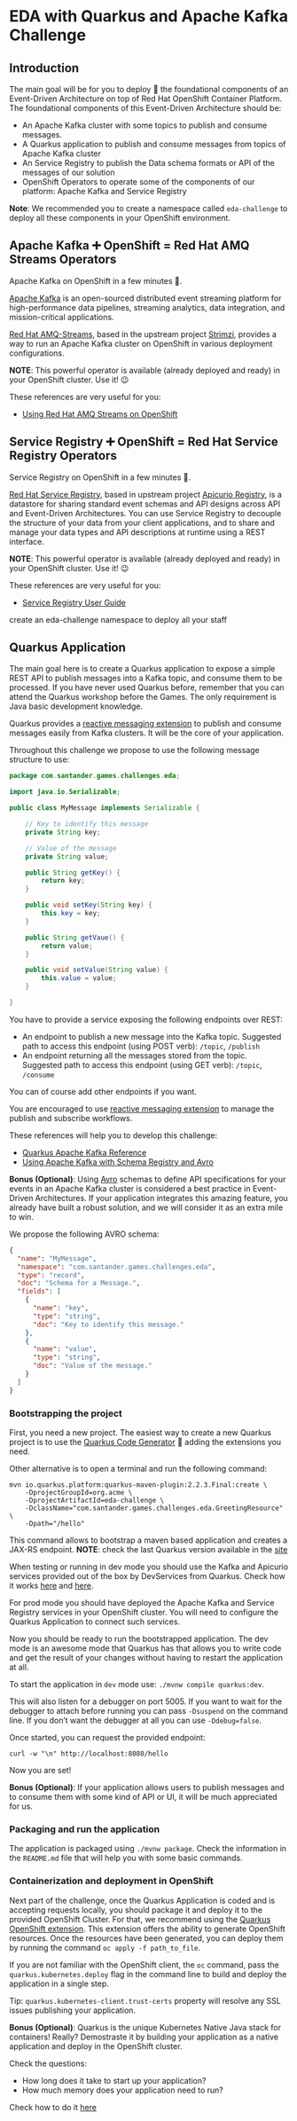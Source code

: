 # EDA with Quarkus and Apache Kafka Challenge

## Introduction

The main goal will be for you to deploy 🚀 the foundational components of an Event-Driven Architecture on
top of Red Hat OpenShift Container Platform. The foundational components of
this Event-Driven Architecture should be:

- An Apache Kafka cluster with some topics to publish and consume messages.
- A Quarkus application to publish and consume messages from topics of Apache Kafka cluster
- An Service Registry to publish the Data schema formats or API of the messages of our solution
- OpenShift Operators to operate some of the components of our platform: Apache Kafka and Service Registry

**Note**: We recommended you to create a namespace called `eda-challenge` to deploy all these components in
your OpenShift environment.

## Apache Kafka ➕ OpenShift = Red Hat AMQ Streams Operators

Apache Kafka on OpenShift in a few minutes 💪.

[Apache Kafka](https://kafka.apache.org) is an open-sourced distributed event streaming platform
for high-performance data pipelines, streaming analytics, data integration, and mission-critical applications.

[Red Hat AMQ-Streams](https://access.redhat.com/products/red-hat-amq#streams-gs), based in the upstream project [Strimzi](https://strimzi.io/),
provides a way to run an Apache Kafka cluster on OpenShift in various deployment configurations.

**NOTE**: This powerful operator is available (already deployed and ready) in your OpenShift cluster. Use it! 😉

These references are very useful for you:

* [Using Red Hat AMQ Streams on OpenShift](https://access.redhat.com/documentation/en-us/red_hat_amq/2021.q3/html/using_amq_streams_on_openshift/index)

## Service Registry ➕ OpenShift = Red Hat Service Registry Operators

Service Registry on OpenShift in a few minutes 💪.

[Red Hat Service Registry](https://access.redhat.com/documentation/en-us/red_hat_integration/2020-q4/html/getting_started_with_service_registry/intro-to-the-registry), based in upstream project [Apicurio Registry](https://www.apicur.io/registry/), is a datastore for sharing
standard event schemas and API designs across API and Event-Driven Architectures. You can use Service Registry to decouple
the structure of your data from your client applications, and to share and manage your data types
and API descriptions at runtime using a REST interface.

**NOTE**: This powerful operator is available (already deployed and ready) in your OpenShift cluster. Use it! 😉

These references are very useful for you:

* [Service Registry User Guide](https://access.redhat.com/documentation/en-us/red_hat_integration/2021.q3/html/service_registry_user_guide/index)

create an eda-challenge namespace to deploy all your staff

## Quarkus Application

The main goal here is to create a Quarkus application to expose a simple REST API to publish messages into a
Kafka topic, and consume them to be processed. If you have never used Quarkus before, remember that you
can attend the Quarkus workshop before the Games. The only requirement is Java basic development knowledge.

Quarkus provides a [reactive messaging extension](https://smallrye.io/smallrye-reactive-messaging/smallrye-reactive-messaging/3.9/index.html)
to publish and consume messages easily from Kafka clusters. It will be the core of your application.

Throughout this challenge we propose to use the following message structure to use:

```java
package com.santander.games.challenges.eda;

import java.io.Serializable;

public class MyMessage implements Serializable {

    // Key to identify this message
    private String key;

    // Value of the message
    private String value;

    public String getKey() {
        return key;
    }

    public void setKey(String key) {
        this.key = key;
    }

    public String getVaue() {
        return value;
    }

    public void setValue(String value) {
        this.value = value;
    }

}
```

You have to provide a service exposing the following endpoints over REST:

- An endpoint to publish a new message into the Kafka topic. Suggested path to access
this endpoint (using POST verb): `/topic`, `/publish`
- An endpoint returning all the messages stored from the topic. Suggested path to access
this endpoint (using GET verb): `/topic`, `/consume`

You can of course add other endpoints if you want.

You are encouraged to use [reactive messaging extension](https://smallrye.io/smallrye-reactive-messaging/smallrye-reactive-messaging/3.9/index.html)
to manage the publish and subscribe workflows.

These references will help you to develop this challenge:

* [Quarkus Apache Kafka Reference](https://quarkus.io/guides/kafka)
* [Using Apache Kafka with Schema Registry and Avro](https://quarkus.io/guides/kafka-schema-registry-avro)

**Bonus (Optional)**: Using [Avro](https://avro.apache.org/) schemas to define API specifications for your
events in an Apache Kafka cluster is considered a best practice in Event-Driven Architectures. If your
application integrates this amazing feature, you already have built a robust solution, and we will
consider it as an extra mile to win.

We propose the following AVRO schema:

```json
{
  "name": "MyMessage",
  "namespace": "com.santander.games.challenges.eda",
  "type": "record",
  "doc": "Schema for a Message.",
  "fields": [
    {
      "name": "key",
      "type": "string",
      "doc": "Key to identify this message."
    },
    {
      "name": "value",
      "type": "string",
      "doc": "Value of the message."
    }
  ]
}
```

### Bootstrapping the project

First, you need a new project. The easiest way to create a new Quarkus project is to use the
[Quarkus Code Generator](https://code.quarkus.io/) 🏃 adding the extensions you need.

Other alternative is to open a terminal and run the following command:

```shell
mvn io.quarkus.platform:quarkus-maven-plugin:2.2.3.Final:create \
    -DprojectGroupId=org.acme \
    -DprojectArtifactId=eda-challenge \
    -DclassName="com.santander.games.challenges.eda.GreetingResource" \
    -Dpath="/hello"
```

This command allows to bootstrap a maven based application and creates a JAX-RS endpoint.
**NOTE**: check the last Quarkus version available in the [site](https://quarkus.io/)

When testing or running in dev mode you should use the Kafka and Apicurio services provided
out of the box by DevServices from Quarkus. Check how it works [here](https://quarkus.io/guides/kafka-dev-services)
and [here](https://quarkus.io/guides/apicurio-registry-dev-services).

For prod mode you should have deployed the Apache Kafka and Service Registry services in your
OpenShift cluster. You will need to configure the Quarkus Application to connect such services.

Now you should be ready to run the bootstrapped application. The dev mode is an awesome mode that
Quarkus has that allows you to write code and get the result of your changes without having to
restart the application at all.

To start the application in `dev` mode use: `./mvnw compile quarkus:dev`.

This will also listen for a debugger on port 5005. If you want to wait for the debugger to attach
before running you can pass `-Dsuspend` on the command line. If you don’t want the debugger
at all you can use `-Ddebug=false`.

Once started, you can request the provided endpoint: 

```shell
curl -w "\n" http://localhost:8080/hello
```

Now you are set!

**Bonus (Optional)**: If your application allows users to publish messages and to consume them with
some kind of API or UI, it will be much appreciated for us.

### Packaging and run the application

The application is packaged using `./mvnw package`. Check the information in the `README.md` file
that will help you with some basic commands.

### Containerization and deployment in OpenShift

Next part of the challenge, once the Quarkus Application is coded and is accepting requests
locally, you should package it and deploy it to the provided OpenShift Cluster. For that, we
recommend using the [Quarkus OpenShift extension](https://quarkus.io/guides/deploying-to-openshift). This
extension offers the ability to generate OpenShift resources. Once the resources have been
generated, you can deploy them by running the command `oc apply -f path_to_file`.

If you are not familiar with the OpenShift client, the `oc` command, pass the `quarkus.kubernetes.deploy`
flag in the command line to build and deploy the application in a single step.

Tip: `quarkus.kubernetes-client.trust-certs` property will resolve any SSL issues publishing your application.

**Bonus (Optional)**: Quarkus is the unique Kubernetes Native Java stack for containers! Really? Demostraste
it by building your application as a native application and deploy in the OpenShift cluster.

Check the questions:
- How long does it take to start up your application?
- How much memory does your application need to run?

Check how to do it [here](https://quarkus.io/guides/building-native-image)
